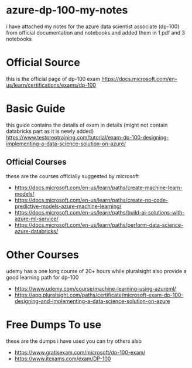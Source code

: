 # azure-dp-100-my-notes
i have attached my notes for the azure data scientist associate (dp-100) from official documentation and notebooks and added them in 1 pdf and 3 notebooks 

# Official Source 
this is the official page of dp-100 exam
https://docs.microsoft.com/en-us/learn/certifications/exams/dp-100

# Basic Guide
this guide contains the details of exam in details (might not contain databricks part as it is newly added)
https://www.testpreptraining.com/tutorial/exam-dp-100-designing-implementing-a-data-science-solution-on-azure/

## Official Courses
these are the courses officially suggested by microsoft

* https://docs.microsoft.com/en-us/learn/paths/create-machine-learn-models/
* https://docs.microsoft.com/en-us/learn/paths/create-no-code-predictive-models-azure-machine-learning/
* https://docs.microsoft.com/en-us/learn/paths/build-ai-solutions-with-azure-ml-service/
* https://docs.microsoft.com/en-us/learn/paths/perform-data-science-azure-databricks/


# Other Courses
udemy has a one long course of 20+ hours while pluralsight also provide a good learning path for dp-100
* https://www.udemy.com/course/machine-learning-using-azureml/
* https://app.pluralsight.com/paths/certificate/microsoft-exam-dp-100-designing-and-implementing-a-data-science-solution-on-azure


# Free Dumps To use 
these are the dumps i have used you can try others also
* https://www.gratisexam.com/microsoft/dp-100-exam/
* https://www.itexams.com/exam/DP-100
